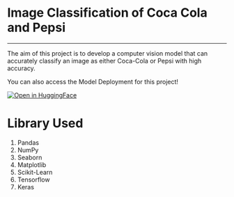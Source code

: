 # Image Classification of Coca Cola and Pepsi 
---

The aim of this project is to develop a computer vision model that can accurately classify an image as either Coca-Cola or Pepsi with high accuracy.

You can also access the Model Deployment for this project!


[![Open in HuggingFace](https://static.streamlit.io/badges/streamlit_badge_black_white.svg)](https://huggingface.co/spaces/mfandhi/cola-or-pepsi)


# Library Used
1. Pandas
2. NumPy
3. Seaborn
4. Matplotlib
5. Scikit-Learn
6. Tensorflow
7. Keras



